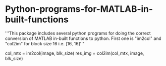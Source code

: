 # Python-programs-for-MATLAB-in-built-functions
'''This package includes several python programs for doing the correct conversion of MATLAB in-built functions to python.
First one is "im2col" and "col2im" for block size 16 i.e. [16, 16]'''

 col_mtx = im2col(image, blk_size)
 res_img = col2im(col_mtx, image, blk_size)
